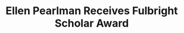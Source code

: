 ---
title    : "Ellen Pearlman Receives Fulbright Scholar Award"
image-alt: "A white woman with wavy red hair, with dark earings and a neckscarf, standing against a backdrop of concentric circles"
link     : /blog/ellen-pearlman-receives-fulbright-scholar-award/
feature-position : 3
---